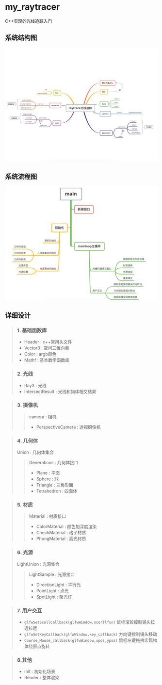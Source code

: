 # my_raytracer
C++实现的光线追踪入门

## 系统结构图
![image](https://github.com/baibaixue/my_raytracer/blob/master/image/structure_chart.JPG)

## 系统流程图
![image](https://github.com/baibaixue/my_raytracer/blob/master/image/flow_chart.JPG)

## 详细设计
> ### 1. 基础函数库
> + Header : c++常用头文件
> + Vector3 : 空间三维向量
> + Color : argb颜色
> + Mathf : 基本数学函数库  

> ### 2. 光线
> + Ray3 : 光线 
> + IntersectResult : 光线和物体相交结果  

> ### 3. 摄像机
> > camera : 相机
> > + PerspectiveCamera : 透视摄像机  

> ### 4. 几何体
> Union : 几何体集合
> > Generations : 几何体接口
> > + Plane : 平面
> > + Sphere : 球
> > + Triangle : 三角形面
> > + Tetrahedron : 四面体    

> ### 5. 材质
> > Material : 材质接口
> > + ColorMaterial : 颜色加深度渲染
> > + CheckMaterial : 格子材质
> > + PhongMaterial : 高光材质  

> ### 6. 光源
> LightUnion : 光源集合
> > LightSample : 光源接口
> > + DirectionLight : 平行光
> > + PointLight : 点光
> > + SpotLight : 聚光灯  

> ### 7. 用户交互
> + `glfwSetScollCallback(glfwWindow,scorllfun)` 鼠标滚轮控制镜头拉近拉远
> + `glfwSetKeyCallback(glfwWindow,key_callback)` 方向键控制镜头移动
> + `Course_Mouse_callback(glfwWindow,xpos,ypos)` 鼠标左键拖拽实现物体绕原点旋转  

> ### 8.其他
> + Init : 初始化场景
> + Render : 整体渲染
